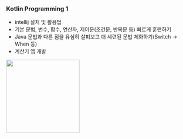 ### Kotlin Programming 1

* intellij 설치 및 활용법
* 기본 문법, 변수, 함수, 연산자, 제어문(조건문, 반복문 등) 빠르게 훈련하기
* Java 문법과 다른 점을 유심히 살펴보고 더 세련된 문법 체화하기(Switch -> When 등)
* 계산기 앱 개발
  
<img src="https://github.com/user-attachments/assets/e5d3ca6f-39ed-4d9c-b4d1-6b31d12b50a4" width="200"/>
